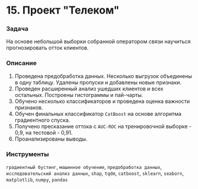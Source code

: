 # 15. Проект "Телеком"

### Задача

На основе небольшой выборки собранной оператором связи научиться прогнозировать отток клиентов.

### Описание

1. Проведена предобработка данных. Несколько выгрузок объединены в одну таблицу. Удалены пропуски и добавлены новые признаки.
2. Проведен расширенный анализ ушедших клиентов и всех остальных. Построены гистограммы и пай-чарты.
3. Обучено несколько классификаторов и проведена оценка важности признаков.
4. Обучен финальных классификатор `CatBoost` на основе алгоритма градиентного спуска.
5. Получено пресказание оттока с `AUC-ROC` на тренировочной выборке - 0,9, на тестовой - 0,91.
6. Проанализированы выводы.

### Инструменты

`градиентный бустинг`, `машинное обучение`, `предобработка данных`, `исследовательский анализ данных`, `shap`, `tqdm`, `catboost`, `sklearn`, `seaborn`, `matplotlib`, `numpy`, `pandas`
